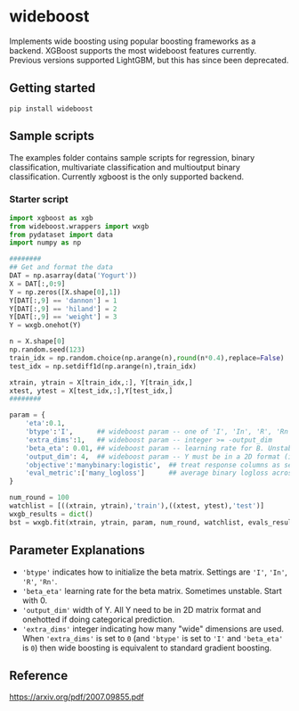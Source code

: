 # wideboost

Implements wide boosting using popular boosting frameworks as a backend. XGBoost supports the most wideboost features currently. Previous versions supported LightGBM, but this has since been deprecated.

## Getting started

```
pip install wideboost
```

## Sample scripts

The examples folder contains sample scripts for regression, binary classification, multivariate classification and multioutput binary classification. Currently xgboost is the only supported backend.

### Starter script

```python
import xgboost as xgb
from wideboost.wrappers import wxgb
from pydataset import data
import numpy as np

########
## Get and format the data
DAT = np.asarray(data('Yogurt'))
X = DAT[:,0:9]
Y = np.zeros([X.shape[0],1])
Y[DAT[:,9] == 'dannon'] = 1
Y[DAT[:,9] == 'hiland'] = 2
Y[DAT[:,9] == 'weight'] = 3
Y = wxgb.onehot(Y)

n = X.shape[0]
np.random.seed(123)
train_idx = np.random.choice(np.arange(n),round(n*0.4),replace=False)
test_idx = np.setdiff1d(np.arange(n),train_idx)

xtrain, ytrain = X[train_idx,:], Y[train_idx,]
xtest, ytest = X[test_idx,:],Y[test_idx,]
########

param = {
    'eta':0.1,
    'btype':'I',      ## wideboost param -- one of 'I', 'In', 'R', 'Rn'
    'extra_dims':1,   ## wideboost param -- integer >= -output_dim
    'beta_eta': 0.01, ## wideboost param -- learning rate for B. Unstable, set to 0 to start.
    'output_dim': 4,  ## wideboost param -- Y must be in a 2D format (ie not a vector of categories)
    'objective':'manybinary:logistic',  ## treat response columns as separate binary problems
    'eval_metric':['many_logloss']      ## average binary logloss across columns
}

num_round = 100
watchlist = [((xtrain, ytrain),'train'),((xtest, ytest),'test')]
wxgb_results = dict()
bst = wxgb.fit(xtrain, ytrain, param, num_round, watchlist, evals_result=wxgb_results, verbose_eval=10)
```

## Parameter Explanations

- `'btype'` indicates how to initialize the beta matrix. Settings are `'I'`, `'In'`, `'R'`, `'Rn'`.
- `'beta_eta'` learning rate for the beta matrix. Sometimes unstable. Start with 0.
- `'output_dim'` width of Y. All Y need to be in 2D matrix format and onehotted if doing categorical prediction.
- `'extra_dims'` integer indicating how many "wide" dimensions are used. When `'extra_dims'` is set to `0` (and `'btype'` is set to `'I'` and `'beta_eta' ` is `0`) then wide boosting is equivalent to standard gradient boosting.

## Reference

https://arxiv.org/pdf/2007.09855.pdf
